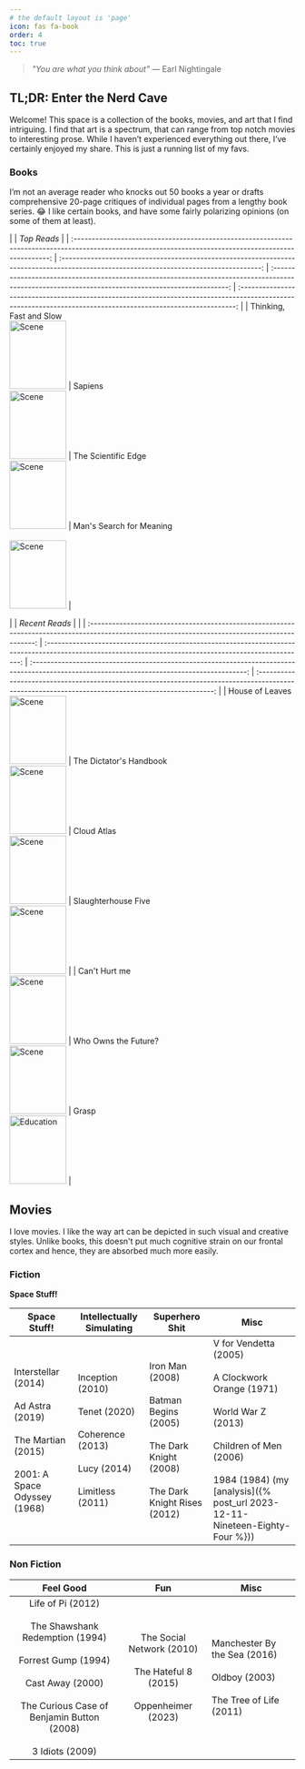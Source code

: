 ```yaml
---
# the default layout is 'page'
icon: fas fa-book
order: 4
toc: true
---
```


> _"You are what you think about"_
> — Earl Nightingale

## TL;DR: Enter the Nerd Cave

Welcome! This space is a collection of the books, movies, and art that I find intriguing. I find that art is a spectrum, that can range from top notch movies to interesting prose. While I haven’t experienced everything out there, I’ve certainly enjoyed my share. This is just a running list of my favs.

### Books

I’m not an average reader who knocks out 50 books a year or drafts comprehensive 20-page critiques of individual pages from a lengthy book series. 😂 I like certain books, and have some fairly polarizing opinions (on some of them at least).

|                                                                                                                                                         |                                                               _Top Reads_                                                               |
| :-----------------------------------------------------------------------------------------------------------------------------------------------------: | :-------------------------------------------------------------------------------------------------------------------------------------: | :------------------------------------------------------------------------------------------------------------------------------------------------: | :-----------------------------------------------------------------------------------------------------------------------------------------------------------: |
| Thinking, Fast and Slow <br> <img src="https://m.media-amazon.com/images/I/71f6DceqZAL._AC_UF1000,1000_QL80_.jpg" width="100" height="120" alt='Scene'> | Sapiens <br> <img src="https://m.media-amazon.com/images/I/713jIoMO3UL._AC_UF1000,1000_QL80_.jpg" width="100" height="120" alt='Scene'> | The Scientific Edge <br><img src="https://m.media-amazon.com/images/I/51A6MM7QThL._AC_UF1000,1000_QL80_.jpg" width="100" height="120" alt='Scene'> | Man's Search for Meaning <br> <br> <img src="https://m.media-amazon.com/images/I/61157LApbuL._AC_UF1000,1000_QL80_.jpg" width="100" height="120" alt='Scene'> |

<!-- <img src="" width="100" height="120" alt='Scene'> -->

|                                                                                                                                                 |                                                                     _Recent Reads_                                                                      |                                                                                                                                             |
| :---------------------------------------------------------------------------------------------------------------------------------------------: | :-----------------------------------------------------------------------------------------------------------------------------------------------------: | :-----------------------------------------------------------------------------------------------------------------------------------------: | :------------------------------------------------------------------------------------------------------------------------------------------------: |
| House of Leaves <br> <img src="https://m.media-amazon.com/images/I/51QoJuZLrlL._AC_UF1000,1000_QL80_.jpg" width="100" height="120" alt='Scene'> | The Dictator's Handbook <br> <img src="https://m.media-amazon.com/images/I/71iufTdpaEL._AC_UF1000,1000_QL80_.jpg" width="100" height="120" alt='Scene'> | Cloud Atlas <br> <img src="https://m.media-amazon.com/images/I/91FOAr-gK1L._AC_UF1000,1000_QL80_.jpg" width="100" height="120" alt='Scene'> | Slaughterhouse Five <br><img src="https://m.media-amazon.com/images/I/51jLxTxTnyL._AC_UF1000,1000_QL80_.jpg" width="100" height="120" alt='Scene'> |
|             Can't Hurt me <br> <img src="https://m.media-amazon.com/images/I/41amV20d1uL.jpg" width="100" height="120" alt='Scene'>             |  Who Owns the Future? <br> <img src="https://m.media-amazon.com/images/I/81b2vtpif1L._AC_UF1000,1000_QL80_.jpg" width="100" height="120" alt='Scene'>   |  Grasp <br> <img src="https://m.media-amazon.com/images/I/61Jn0C3E5wL._AC_UF1000,1000_QL80_.jpg" width="100" height="120" alt='Education'>  |

## Movies

I love movies. I like the way art can be depicted in such visual and creative styles. Unlike books, this doesn't put much cognitive strain on our frontal cortex and hence, they are absorbed much more easily.

### Fiction

**Space Stuff!**

| Space Stuff!                                                                                                 | Intellectually Simulating                                                                               | Superhero Shit                                                                                                | Misc                                                                                                                                                                                              |
| ------------------------------------------------------------------------------------------------------------ | ------------------------------------------------------------------------------------------------------- | ------------------------------------------------------------------------------------------------------------- | ------------------------------------------------------------------------------------------------------------------------------------------------------------------------------------------------- |
| Interstellar (2014)<br><br>Ad Astra (2019)<br><br>The Martian (2015)<br><br>2001: A Space Odyssey (1968)<br> | Inception (2010)<br><br>Tenet (2020)<br><br>Coherence (2013)<br><br>Lucy (2014)<br><br>Limitless (2011) | Iron Man (2008)<br><br>Batman Begins (2005)<br><br>The Dark Knight (2008)<br><br>The Dark Knight Rises (2012) | V for Vendetta (2005)<br><br>A Clockwork Orange (1971)<br><br>World War Z (2013)<br><br>Children of Men (2006)<br><br>1984 (1984) (my [analysis]({% post_url 2023-12-11-Nineteen-Eighty-Four %})) |

### Non Fiction

|                                                                                      Feel Good                                                                                       |                                       Fun                                       | Misc                                                                             |
| :----------------------------------------------------------------------------------------------------------------------------------------------------------------------------------: | :-----------------------------------------------------------------------------: | -------------------------------------------------------------------------------- |
| Life of Pi (2012)<br><br>The Shawshank Redemption (1994)<br><br>Forrest Gump (1994)<br><br>Cast Away (2000)<br><br>The Curious Case of Benjamin Button (2008)<br><br>3 Idiots (2009) | The Social Network (2010)<br><br>The Hateful 8 (2015)<br><br>Oppenheimer (2023) | Manchester By the Sea (2016)<br><br>Oldboy (2003)<br><br>The Tree of Life (2011) |

